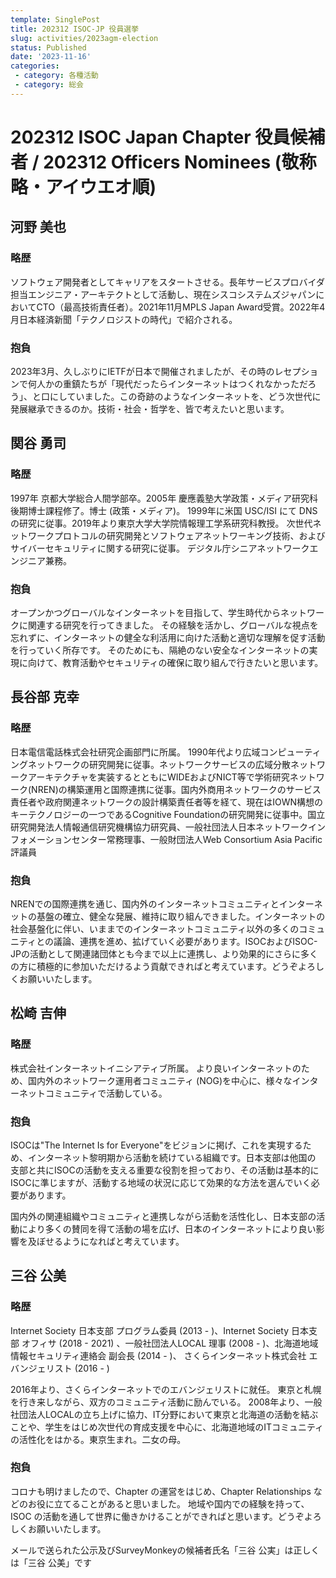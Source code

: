 ```yaml
---
template: SinglePost
title: 202312 ISOC-JP 役員選挙
slug: activities/2023agm-election
status: Published
date: '2023-11-16'
categories:
 - category: 各種活動
 - category: 総会
---
```


# 202312 ISOC Japan Chapter 役員候補者 / 202312 Officers Nominees (敬称略・アイウエオ順)

## 河野 美也

### 略歴

ソフトウェア開発者としてキャリアをスタートさせる。長年サービスプロバイダ担当エンジニア・アーキテクトとして活動し、現在シスコシステムズジャパンにおいてCTO（最高技術責任者）。2021年11月MPLS Japan Award受賞。2022年4月日本経済新聞「テクノロジストの時代」で紹介される。
 
### 抱負
2023年3月、久しぶりにIETFが日本で開催されましたが、その時のレセプションで何人かの重鎮たちが「現代だったらインターネットはつくれなかっただろう」、と口にしていました。この奇跡のようなインターネットを、どう次世代に発展継承できるのか。技術・社会・哲学を、皆で考えたいと思います。

## 関谷 勇司

### 略歴
1997年 京都大学総合人間学部卒。2005年 慶應義塾大学政策・メディア研究科 後期博士課程修了。博士 (政策・メディア)。
1999年に米国 USC/ISI にて DNS の研究に従事。2019年より東京大学大学院情報理工学系研究科教授。
次世代ネットワークプロトコルの研究開発とソフトウェアネットワーキング技術、およびサイバーセキュリティに関する研究に従事。
デジタル庁シニアネットワークエンジニア兼務。

### 抱負
オープンかつグローバルなインターネットを目指して、学生時代からネットワークに関連する研究を行ってきました。
その経験を活かし、グローバルな視点を忘れずに、インターネットの健全な利活用に向けた活動と適切な理解を促す活動を行っていく所存です。
そのためにも、隔絶のない安全なインターネットの実現に向けて、教育活動やセキュリティの確保に取り組んで行きたいと思います。

## 長谷部 克幸

### 略歴

日本電信電話株式会社研究企画部門に所属。
1990年代より広域コンピューティングネットワークの研究開発に従事。ネットワークサービスの広域分散ネットワークアーキテクチャを実装するとともにWIDEおよびNICT等で学術研究ネットワーク(NREN)の構築運用と国際連携に従事。国内外商用ネットワークのサービス責任者や政府関連ネットワークの設計構築責任者等を経て、現在はIOWN構想のキーテクノロジーの一つであるCognitive Foundationの研究開発に従事中。国立研究開発法人情報通信研究機構協力研究員、一般社団法人日本ネットワークインフォメーションセンター常務理事、一般財団法人Web Consortium Asia Pacific評議員

### 抱負

NRENでの国際連携を通じ、国内外のインターネットコミュニティとインターネットの基盤の確立、健全な発展、維持に取り組んできました。インターネットの社会基盤化に伴い、いままでのインターネットコミュニティ以外の多くのコミュニティとの議論、連携を進め、拡げていく必要があります。ISOCおよびISOC-JPの活動として関連諸団体とも今まで以上に連携し、より効果的にさらに多くの方に積極的に参加いただけるよう貢献できればと考えています。どうぞよろしくお願いいたします。

## 松崎 吉伸

### 略歴

株式会社インターネットイニシアティブ所属。
より良いインターネットのため、国内外のネットワーク運用者コミュニティ
(NOG)を中心に、様々なインターネットコミュニティで活動している。

### 抱負

ISOCは"The Internet Is for Everyone"をビジョンに掲げ、これを実現するため、インターネット黎明期から活動を続けている組織です。日本支部は他国の
支部と共にISOCの活動を支える重要な役割を担っており、その活動は基本的にISOCに準じますが、活動する地域の状況に応じて効果的な方法を選んでいく必要があります。

国内外の関連組織やコミュニティと連携しながら活動を活性化し、日本支部の活動により多くの賛同を得て活動の場を広げ、日本のインターネットにより良い影響を及ぼせるようになればと考えています。

## 三谷 公美

### 略歴 
Internet Society 日本支部 プログラム委員 (2013 - )、Internet Society 日本支部 オフィサ
(2018 - 2021) 、一般社団法人LOCAL 理事 (2008 - )、北海道地域情報セキュリティ連絡会 副会長 (2014 - )、
さくらインターネット株式会社 エバンジェリスト (2016 - )

2016年より、さくらインターネットでのエバンジェリストに就任。
東京と札幌を行き来しながら、双方のコミュニティ活動に励んでいる。
2008年より、一般社団法人LOCALの立ち上げに協力、IT分野において東京と北海道の活動を結ぶことや、学生をはじめ次世代の育成支援を中心に、北海道地域のITコミュニティの活性化をはかる。東京生まれ。二女の母。

### 抱負 
コロナも明けましたので、Chapter の運営をはじめ、Chapter Relationships などのお役に立てることがあると思いました。
地域や国内での経験を持って、ISOC の活動を通して世界に働きかけることができればと思います。どうぞよろしくお願いいたします。


メールで送られた公示及びSurveyMonkeyの候補者氏名「三谷 公実」は正しくは「三谷 公美」です
